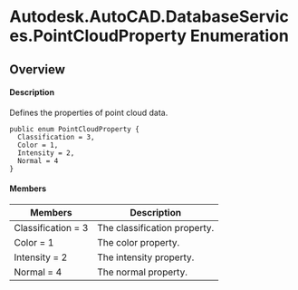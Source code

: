 # Autodesk.AutoCAD.DatabaseServices.PointCloudProperty Enumeration

## Overview

#### Description
Defines the properties of point cloud data.
```text
public enum PointCloudProperty {
  Classification = 3,
  Color = 1,
  Intensity = 2,
  Normal = 4
}
```

#### Members

| Members | Description |
| --- | --- |
| Classification = 3 | The classification property. |
| Color = 1 | The color property. |
| Intensity = 2 | The intensity property. |
| Normal = 4 | The normal property. |